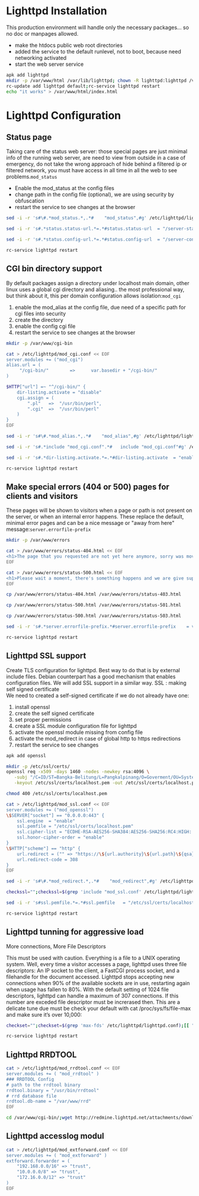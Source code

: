 # Lighttpd Installation
This production environment will handle only the necessary packages... so no doc or manpages allowed.
- make the htdocs public web root directories
- added the service to the default runlevel, not to boot, because need networking activated
- start the web server service
```sh
apk add lighttpd
mkdir -p /var/www/html /var/lib/lighttpd; chown -R lighttpd:lighttpd /var/www/html /var/lib/lighttpd
rc-update add lighttpd default;rc-service lighttpd restart
echo "it works" > /var/www/html/index.html
```
# Lighttpd Configuration
## Status page
Taking care of the status web server: those special pages are just minimal info of the running web server, are need to view from outside in a case of emergency, do not take the wrong approach of hide behind a filtered ip or filtered network, you must have access in all time in all the web to see problems.`mod_status`
- Enable the mod_status at the config files
- change path in the config file (optional), we are using security by obfuscation
- restart the service to see changes at the browser
```sh
sed -i -r 's#\#.*mod_status.*,.*#    "mod_status",#g' /etc/lighttpd/lighttpd.conf

sed -i -r 's#.*status.status-url.*=.*#status.status-url  = "/server-status"#g' /etc/lighttpd/lighttpd.conf

sed -i -r 's#.*status.config-url.*=.*#status.config-url  = "/server-config"#g' /etc/lighttpd/lighttpd.conf

rc-service lighttpd restart
```

## CGI bin directory support
By default packages assign a directory under localhost main domain, other linux uses a global cgi directory and aliasing.. the most professional way, but think about it, this per domain configuration allows isolation:`mod_cgi`
1. enable the mod_alias at the config file, due need of a specific path for cgi files into security
2. create the directory
3. enable the config cgi file
4. restart the service to see changes at the browser
```sh
mkdir -p /var/www/cgi-bin

cat > /etc/lighttpd/mod_cgi.conf << EOF
server.modules += ("mod_cgi")
alias.url = (
     "/cgi-bin/"	    =>	    var.basedir + "/cgi-bin/"
)

$HTTP["url"] =~ "^/cgi-bin/" {
    dir-listing.activate = "disable"
    cgi.assign = (
		".pl"	=>	"/usr/bin/perl",
		".cgi"	=>	"/usr/bin/perl"
	)
}
EOF

sed -i -r 's#\#.*mod_alias.*,.*#    "mod_alias",#g' /etc/lighttpd/lighttpd.conf

sed -i -r 's#.*include "mod_cgi.conf".*#   include "mod_cgi.conf"#g' /etc/lighttpd/lighttpd.conf

sed -i -r 's#.*dir-listing.activate.*=.*#dir-listing.activate  = "enable"#g' /etc/lighttpd/lighttpd.conf

rc-service lighttpd restart
```
## Make special errors (404 or 500) pages for clients and visitors
These pages will be shown to visitors when a page or path is not present on the server, or when an internal error happens. These replace the default, minimal error pages and can be a nice message or "away from here" message:`server.errorfile-prefix`
```sh
mkdir -p /var/www/errors

cat > /var/www/errors/status-404.html << EOF
<h1>The page that you requested are not yet here anymore, sorry was moved or updated, search or visit another one</h1>
EOF

cat > /var/www/errors/status-500.html << EOF
<h1>Please wait a moment, there's something happens and we are give support maintenance right now to resolve</h1>
EOF

cp /var/www/errors/status-404.html /var/www/errors/status-403.html

cp /var/www/errors/status-500.html /var/www/errors/status-501.html

cp /var/www/errors/status-500.html /var/www/errors/status-503.html

sed -i -r 's#.*server.errorfile-prefix.*#server.errorfile-prefix    = var.basedir + "/errors/status-"#g' /etc/lighttpd/lighttpd.conf

rc-service lighttpd restart
``` 
## Lighttpd SSL support
Create TLS configuration for lighttpd. Best way to do that is by external include files. Debian counterpart has a good mechanism that enables configuration files. We will add SSL support in a similar way.
SSL : making self signed certificate</br>
We need to created a self-signed certificate if we do not already have one:
1. install openssl
2. create the self signed certificate
3. set proper permissions
4. create a SSL module configuration file for lighttpd
5. activate the openssl module missing from config file
6. activate the mod_redirect in case of global http to https redirections
7. restart the service to see changes
```sh
apk add openssl

mkdir -p /etc/ssl/certs/
openssl req -x509 -days 1460 -nodes -newkey rsa:4096 \
   -subj "/C=ID/ST=Bangka-Belitung/L=Pangkalpinang/O=Goverment/OU=Systemas:DISKOMINFO/CN=localhost" \
   -keyout /etc/ssl/certs/localhost.pem -out /etc/ssl/certs/localhost.pem

chmod 400 /etc/ssl/certs/localhost.pem

cat > /etc/lighttpd/mod_ssl.conf << EOF
server.modules += ("mod_openssl")
\$SERVER["socket"] == "0.0.0.0:443" {
    ssl.engine  = "enable"
    ssl.pemfile = "/etc/ssl/certs/localhost.pem"
    ssl.cipher-list = "ECDHE-RSA-AES256-SHA384:AES256-SHA256:RC4:HIGH:!MD5:!aNULL:!EDH:!AESGCM"
    ssl.honor-cipher-order = "enable"
}
\$HTTP["scheme"] == "http" {
    url.redirect = ("" => "https://\${url.authority}\${url.path}\${qsa}")
    url.redirect-code = 308
}
EOF

sed -i -r 's#\#.*mod_redirect.*,.*#    "mod_redirect",#g' /etc/lighttpd/lighttpd.conf

checkssl="";checkssl=$(grep 'include "mod_ssl.conf' /etc/lighttpd/lighttpd.conf);[[ "$checkssl" != "" ]] && echo listo || sed -i -r 's#.*include "mime-types.conf".*#include "mime-types.conf"\ninclude "mod_ssl.conf"#g' /etc/lighttpd/lighttpd.conf

sed -i -r 's#ssl.pemfile.*=.*#ssl.pemfile   = "/etc/ssl/certs/localhost.pem"#g' /etc/lighttpd/lighttpd.conf

rc-service lighttpd restart
```
## Lighttpd tunning for aggressive load
More connections, More File Descriptors

This must be used with caution. Everything is a file to a UNIX operating system. Well, every time a visitor accesses a page, lighttpd uses three file descriptors: An IP socket to the client, a FastCGI process socket, and a filehandle for the document accessed. Lighttpd stops accepting new connections when 90% of the available sockets are in use, restarting again when usage has fallen to 80%. With the default setting of 1024 file descriptors, lighttpd can handle a maximum of 307 connections. If this number are exceded file descriptor must be increrased then. This are a delicate tune due must be check your default with cat /proc/sys/fs/file-max and make sure it’s over 10,000: 
```sh
checkset="";checkset=$(grep 'max-fds' /etc/lighttpd/lighttpd.conf);[[ "$checkset" != "" ]] && echo listo || sed -i -r 's#server settings.*#server settings\nserver.max-fds = 2048\n#g' /etc/lighttpd/lighttpd.conf

rc-service lighttpd restart
```

## Lighttpd RRDTOOL
```sh
cat > /etc/lighttpd/mod_rrdtool.conf << EOF
server.modules += ( "mod_rrdtool" )
### RRDTOOL Config
# path to the rrdtool binary
rrdtool.binary = "/usr/bin/rrdtool"
# rrd database file
rrdtool.db-name = "/var/www/rrd"
EOF

cd /var/www/cgi-bin/;wget http://redmine.lighttpd.net/attachments/download/793 ;chmod +x lightygraph.cgi
```

## Lighttpd accesslog modul
```sh
cat > /etc/lighttpd/mod_extforward.conf << EOF
server.modules += ( "mod_extforward" )
extforward.forwarder = (
    "192.168.0.0/16" => "trust",
    "10.0.0.0/8" => "trust",
    "172.16.0.0/12" => "trust"
)
EOF
```